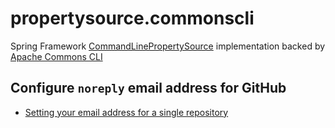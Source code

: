 # propertysource.commonscli
Spring Framework [CommandLinePropertySource][commandlinepropertysource-javadoc] implementation backed by [Apache Commons CLI][commonscli-apache]

## Configure ```noreply``` email address for GitHub
- [Setting your email address for a single repository](https://docs.github.com/en/account-and-profile/setting-up-and-managing-your-personal-account-on-github/managing-email-preferences/setting-your-commit-email-address#setting-your-email-address-for-a-single-repository)

[commandlinepropertysource-javadoc]: https://docs.spring.io/spring-framework/docs/current/javadoc-api/org/springframework/core/env/CommandLinePropertySource.html

[commonscli-apache]: https://commons.apache.org/proper/commons-cli/

